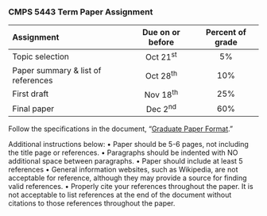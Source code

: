 ### CMPS 5443 Term Paper Assignment

| Assignment                        | Due on or before  	| Percent of grade |
|:--------------------------------- |:-------------------:|:----------------:|
| Topic selection	                  | Oct 21<sup>st</sup>	|       5%         |
| Paper summary & list of references| Oct 28<sup>th</sup> |	     10%         |
| First draft	                      | Nov 18<sup>th</sup>	|      25%         |
| Final paper                       |	Dec 2<sup>nd</sup>  |      60%         |

Follow the specifications in the document, “[Graduate Paper Format](http://cs.mwsu.edu/documents/GraduatePaperFormat.pdf).”  

Additional instructions below:
•	Paper should be 5-6 pages, not including the title page or references.
•	Paragraphs should be indented with NO additional space between paragraphs.
•	Paper should include at least 5 references
•	General information websites, such as Wikipedia, are not acceptable for reference, although they may provide a source for finding valid references.
•	Properly cite your references throughout the paper.  It is not acceptable to list references at the end of the document without citations to those references throughout the paper.
